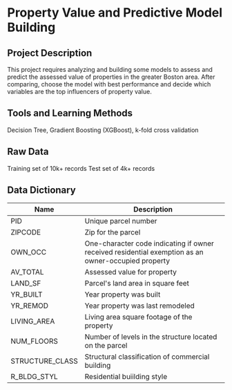 # Property Value and Predictive Model Building

## Project Description
This project requires analyzing and building some models to assess and predict the assessed value of properties in the greater Boston area. After comparing, choose the model with best performance and decide which variables are the top influencers of property value.

## Tools and Learning Methods
Decision Tree, Gradient Boosting (XGBoost), k-fold cross validation

## Raw Data
Training set of 10k+ records
Test set of 4k+ records

## Data Dictionary

| Name | Description |
| --- | --- |
| PID | Unique parcel number |
| ZIPCODE | Zip for the parcel |
| OWN_OCC | One-character code indicating if owner received residential exemption as an owner-occupied property |
| AV_TOTAL | Assessed value for property |
| LAND_SF | Parcel's land area in square feet |
| YR_BUILT | Year property was built |
| YR_REMOD | Year property was last remodeled |
| LIVING_AREA | Living area square footage of the property |
| NUM_FLOORS | Number of levels in the structure located on the parcel |
| STRUCTURE_CLASS | Structural classification of commercial building |
| R_BLDG_STYL | Residential buiilding style |
